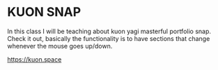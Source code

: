 # KUON SNAP

In this class I will be teaching about kuon yagi masterful portfolio snap.
Check it out, basically the functionality is to have sections that change
whenever the mouse goes up/down.

https://kuon.space
